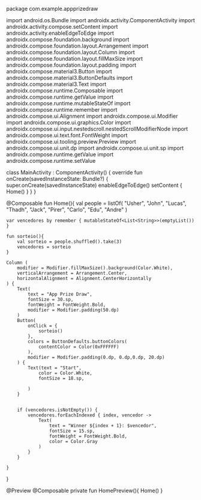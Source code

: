 package com.example.appprizedraw

import android.os.Bundle
import androidx.activity.ComponentActivity
import androidx.activity.compose.setContent
import androidx.activity.enableEdgeToEdge
import androidx.compose.foundation.background
import androidx.compose.foundation.layout.Arrangement
import androidx.compose.foundation.layout.Column
import androidx.compose.foundation.layout.fillMaxSize
import androidx.compose.foundation.layout.padding
import androidx.compose.material3.Button
import androidx.compose.material3.ButtonDefaults
import androidx.compose.material3.Text
import androidx.compose.runtime.Composable
import androidx.compose.runtime.getValue
import androidx.compose.runtime.mutableStateOf
import androidx.compose.runtime.remember
import androidx.compose.ui.Alignment
import androidx.compose.ui.Modifier
import androidx.compose.ui.graphics.Color
import androidx.compose.ui.input.nestedscroll.nestedScrollModifierNode
import androidx.compose.ui.text.font.FontWeight
import androidx.compose.ui.tooling.preview.Preview
import androidx.compose.ui.unit.dp
import androidx.compose.ui.unit.sp
import androidx.compose.runtime.getValue
import androidx.compose.runtime.setValue



class MainActivity : ComponentActivity() {
    override fun onCreate(savedInstanceState: Bundle?) {
        super.onCreate(savedInstanceState)
        enableEdgeToEdge()
        setContent {
            Home()
        }
    }
}



@Composable
fun Home(){
    val people = listOf(
        "Usher", "John", "Lucas", "Thadh", "Jack", "Pirer", "Carlo", "Edu", "Andre"
    )

    var vencedores by remember { mutableStateOf<List<String>>(emptyList()) }

    fun sorteio(){
        val sorteio = people.shuffled().take(3)
        vencedores = sorteio
    }

    Column (
        modifier = Modifier.fillMaxSize().background(Color.White),
        verticalArrangement = Arrangement.Center,
        horizontalAlignment = Alignment.CenterHorizontally
    ) {
        Text(
            text = "App Prize Draw",
            fontSize = 30.sp,
            fontWeight = FontWeight.Bold,
            modifier = Modifier.padding(50.dp)
        )
        Button(
            onClick = {
                sorteio()
            },
            colors = ButtonDefaults.buttonColors(
                contentColor = Color(0xFFFFFF)
            ),
            modifier = Modifier.padding(0.dp, 0.dp,0.dp, 20.dp)
        ) {
            Text(text = "Start",
                color = Color.White,
                fontSize = 18.sp,

            )
        }


        if (vencedores.isNotEmpty()) {
            vencedores.forEachIndexed { index, vencedor ->
                Text(
                    text = "Winner ${index + 1}: $vencedor",
                    fontSize = 15.sp,
                    fontWeight = FontWeight.Bold,
                    color = Color.Gray
                )
            }
        }

    }
}



@Preview
@Composable
private fun HomePreview(){
    Home()
}
